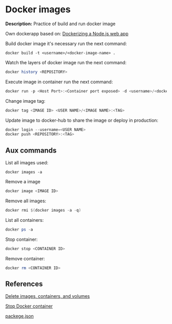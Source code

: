 # Docker images

**Description:** Practice of build and run docker image

Own dockerapp based on:
<a href="https://nodejs.org/fr/docs/guides/nodejs-docker-webapp/">Dockerizing a Node.js web app</a>

Build docker image it's necessary run the next command:

```poweshell
docker build -t <username>/<docker-image-name> .
```

Watch the layers of docker image run the next command:

```powershell
docker history <REPOSITORY>
```

Execute image in container run the next command:

```powershell
docker run -p <Host Port>:<Container port exposed> -d <username>/<docker-image-name>
```

Change image tag:

```powershell
docker tag <IMAGE ID> <USER NAME>/<IMAGE NAME>:<TAG>
```

Update image to docker-hub to share the image or deploy in production:

```powershell
docker login --username=<USER NAME>
docker push <REPOSITORY>:<TAG>
```

## Aux commands

List all images used:

```poweshell
docker images -a
```

Remove a image

```powershell
docker image <IMAGE ID>
```

Remove all images:

```powershell
docker rmi $(docker images -a -q)
```

List all containers:

```powershell
docker ps -a
```

Stop container:

```powershell
docker stop <CONTAINER ID>
```

Remove container:

```powershell
docker rm <CONTAINER ID>
```

## References

[Delete images, containers, and volumes](https://www.digitalocean.com/community/tutorials/how-to-remove-docker-images-containers-and-volumes)

[Stop Docker container](https://docs.docker.com/engine/reference/commandline/stop/)

[packege.json](https://docs.npmjs.com/files/package.json)